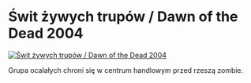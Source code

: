 Świt żywych trupów / Dawn of the Dead 2004 
=============
[![Świt żywych trupów / Dawn of the Dead 2004 ](http://vidos.pl/images/player.gif)](http://vidos.pl/wit-zywych-trupow-dawn-of-the-dead-2004)

 Grupa ocalałych chroni się w centrum handlowym przed rzeszą zombie. 
